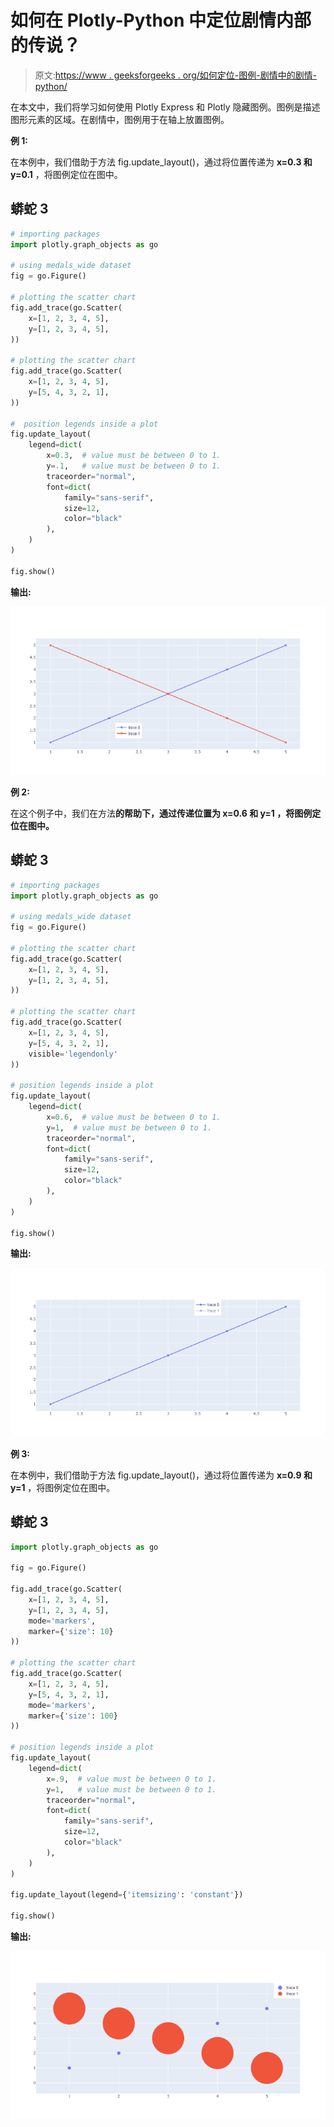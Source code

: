 # 如何在 Plotly-Python 中定位剧情内部的传说？

> 原文:[https://www . geeksforgeeks . org/如何定位-图例-剧情中的剧情-python/](https://www.geeksforgeeks.org/how-to-position-legends-inside-a-plot-in-plotly-python/)

在本文中，我们将学习如何使用 Plotly Express 和 Plotly 隐藏图例。图例是描述图形元素的区域。在剧情中，图例用于在轴上放置图例。

**例 1:**

在本例中，我们借助于方法 fig.update_layout()，通过将位置传递为 **x=0.3 和 y=0.1** ，将图例定位在图中。

## 蟒蛇 3

```py
# importing packages
import plotly.graph_objects as go

# using medals_wide dataset
fig = go.Figure()

# plotting the scatter chart
fig.add_trace(go.Scatter(
    x=[1, 2, 3, 4, 5],
    y=[1, 2, 3, 4, 5],
))

# plotting the scatter chart
fig.add_trace(go.Scatter(
    x=[1, 2, 3, 4, 5],
    y=[5, 4, 3, 2, 1],
))

#  position legends inside a plot
fig.update_layout(
    legend=dict(
        x=0.3,  # value must be between 0 to 1.
        y=.1,   # value must be between 0 to 1.
        traceorder="normal",
        font=dict(
            family="sans-serif",
            size=12,
            color="black"
        ),
    )
)

fig.show()
```

**输出:**

![](img/61c838203823a9c7a822e0a280f36920.png)

**例 2:**

在这个例子中，我们在方法**的帮助下，通过传递位置为 **x=0.6 和 y=1** ，将图例定位在图中。**

## 蟒蛇 3

```py
# importing packages
import plotly.graph_objects as go

# using medals_wide dataset
fig = go.Figure()

# plotting the scatter chart
fig.add_trace(go.Scatter(
    x=[1, 2, 3, 4, 5],
    y=[1, 2, 3, 4, 5],
))

# plotting the scatter chart
fig.add_trace(go.Scatter(
    x=[1, 2, 3, 4, 5],
    y=[5, 4, 3, 2, 1],
    visible='legendonly'
))

# position legends inside a plot
fig.update_layout(
    legend=dict(
        x=0.6,  # value must be between 0 to 1.
        y=1,  # value must be between 0 to 1.
        traceorder="normal",
        font=dict(
            family="sans-serif",
            size=12,
            color="black"
        ),
    )
)

fig.show()
```

**输出:**

![](img/7a9186a0bb085a3b30da983b1c28c753.png)

**例 3:**

在本例中，我们借助于方法 fig.update_layout()，通过将位置传递为 **x=0.9 和 y=1** ，将图例定位在图中。

## 蟒蛇 3

```py
import plotly.graph_objects as go

fig = go.Figure()

fig.add_trace(go.Scatter(
    x=[1, 2, 3, 4, 5],
    y=[1, 2, 3, 4, 5],
    mode='markers',
    marker={'size': 10}
))

# plotting the scatter chart
fig.add_trace(go.Scatter(
    x=[1, 2, 3, 4, 5],
    y=[5, 4, 3, 2, 1],
    mode='markers',
    marker={'size': 100}
))

# position legends inside a plot
fig.update_layout(
    legend=dict(
        x=.9,  # value must be between 0 to 1.
        y=1,   # value must be between 0 to 1.
        traceorder="normal",
        font=dict(
            family="sans-serif",
            size=12,
            color="black"
        ),
    )
)

fig.update_layout(legend={'itemsizing': 'constant'})

fig.show()
```

**输出:**

![](img/8c8a15c87df4ca3f5f3a9a1d2bb5eac1.png)